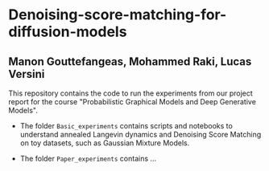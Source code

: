 # Denoising-score-matching-for-diffusion-models

## Manon Gouttefangeas, Mohammed Raki, Lucas Versini

This repository contains the code to run the experiments from our project report for the course "Probabilistic Graphical Models and Deep Generative Models".

- The folder `Basic_experiments` contains scripts and notebooks to understand annealed Langevin dynamics and Denoising Score Matching on toy datasets, such as Gaussian Mixture Models.

- The folder `Paper_experiments` contains ...
